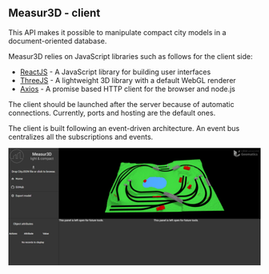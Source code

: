 **Measur3D - client**
----
This API makes it possible to manipulate compact city models in a document-oriented database.

Measur3D relies on JavaScript libraries such as follows for the client side:

* [ReactJS](https://reactjs.org/) - A JavaScript library for building user interfaces
* [ThreeJS](https://threejs.org/) - A lightweight 3D library with a default WebGL renderer
* [Axios](https://github.com/axios/axios) - A promise based HTTP client for the browser and node.js

The client should be launched after the server because of automatic connections. Currently, ports and hosting are the default ones.

The client is built following an event-driven architecture. An event bus centralizes all the subscriptions and events.

![Measur3D render](src/render.png)
